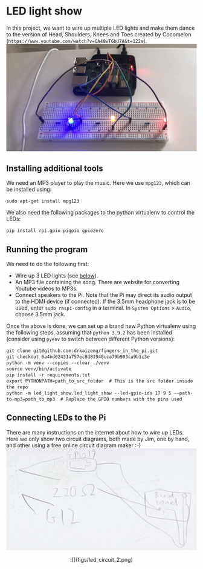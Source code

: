 
# LED light show
In this project, we want to wire up multiple LED lights and make them dance to the version of Head, Shoulders, Knees and Toes created by Cocomelon (`https://www.youtube.com/watch?v=QA48wTGbU7A&t=122s`).
![](figs/led_light_show.jpg)


## Installing additional tools
We need an MP3 player to play the music. Here we use `mpg123`, which can be installed using:
```
sudo apt-get install mpg123
```

We also need the following packages to the python virtualenv to control the LEDs:
```
pip install rpi.gpio pigpio gpiozero
```


## Running the program
We need to do the following first:
- Wire up 3 LED lights (see [below](#connecting-leds-to-the-pi)).
- An MP3 file containing the song. There are website for converting Youtube videos to MP3s.
- Connect speakers to the Pi. Note that the Pi may direct its audio output to the HDMI device (if connected). If the 3.5mm headphone jack is to be used, enter `sudo raspi-config` in a terminal. In `System Options` > `Audio`, choose 3.5mm jack.

Once the above is done, we can set up a brand new Python virtualenv using the following steps, assuming that `python 3.9.2` has been installed (consider using `pyenv` to switch between different Python versions):
```
git clone git@github.com:drkaizeng/fingers_in_the_pi.git
git checkout 6a4bd62431a757ec8d81940cca79b903ca9b1c3e
python -m venv --copies --clear ./venv
source venv/bin/activate
pip install -r requirements.txt
export PYTHONPATH=path_to_src_folder  # This is the src folder inside the repo
python -m led_light_show.led_light_show --led-gpio-ids 17 9 5 --path-to-mp3=path_to_mp3  # Replace the GPIO numbers with the pins used
```

## Connecting LEDs to the Pi
There are many instructions on the internet about how to wire up LEDs. Here we only show two circuit diagrams, both made by Jim, one by hand, and other using a free online circuit diagram maker :-)
![](figs/led_circuit_1.jpg)
<center>![](figs/led_circuit_2.png)</center>
